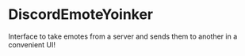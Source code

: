 # DiscordEmoteYoinker
Interface to take emotes from a server and sends them to another in a convenient UI!
